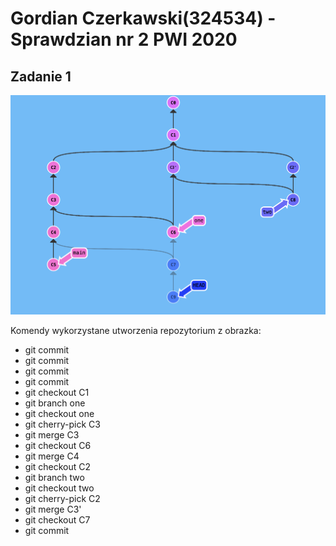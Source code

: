 Gordian Czerkawski(324534) - Sprawdzian nr 2 PWI 2020
=======================
Zadanie 1
---------
![zadanie1](obrazek.png)

Komendy wykorzystane utworzenia repozytorium z obrazka:
+ git commit
+ git commit
+ git commit
+ git commit
+ git checkout C1
+ git branch one
+ git checkout one
+ git cherry-pick C3
+ git merge C3
+ git checkout C6
+ git merge C4
+ git checkout C2
+ git branch two
+ git checkout two
+ git cherry-pick C2
+ git merge C3'
+ git checkout C7
+ git commit
